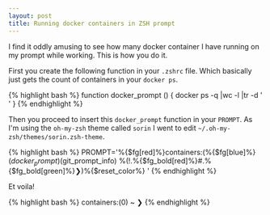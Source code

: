 ```yaml
---
layout: post
title: Running docker containers in ZSH prompt
---
```


I find it oddly amusing to see how many docker container I have running on my prompt while working.   This is how you do it.

First you create the following function in your `.zshrc` file. Which basically just gets the count of containers in your `docker ps`.

{% highlight bash %}
function docker_prompt () {
  docker ps -q |wc -l |tr -d ' '
}
{% endhighlight %}

Then you proceed to insert this `docker_prompt` function in your `PROMPT`. As I'm using the `oh-my-zsh` theme called `sorin` I went to edit `~/.oh-my-zsh/themes/sorin.zsh-theme`.

{% highlight bash %}
PROMPT='%{$fg[red]%}containers:(%{$fg[blue]%}$(docker_prompt)%{$fg[red]%}) %{$fg[cyan]%}%c$(git_prompt_info) %(!.%{$fg_bold[red]%}#.%{$fg_bold[green]%}❯)%{$reset_color%} '
{% endhighlight %}

Et voila!

{% highlight bash %}
containers:(0) ~ ❯
{% endhighlight %}
